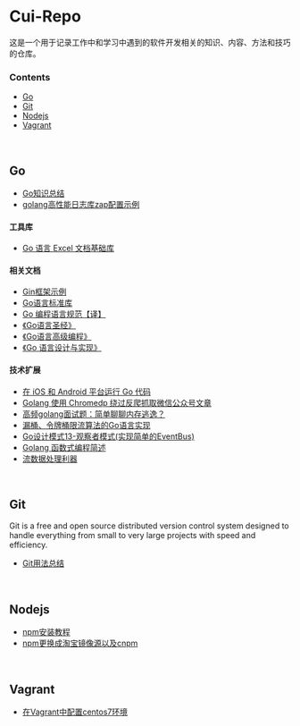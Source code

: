 # Cui-Repo

这是一个用于记录工作中和学习中遇到的软件开发相关的知识、内容、方法和技巧的仓库。




### Contents

- [Go](#go)
- [Git](#git)
- [Nodejs](#nodejs)
- [Vagrant](#vagrant)

<br>

## Go
- [Go知识总结](https://github.com/cuizw911/Cui-Repo/tree/master/doc/go_summary)
- [golang高性能日志库zap配置示例](https://studygolang.com/articles/17394)

#### 工具库
- [Go 语言 Excel 文档基础库](https://xuri.me/excelize/zh-hans/)


#### 相关文档
- [Gin框架示例](https://github.com/eddycjy/go-gin-example)
- [Go语言标准库](https://books.studygolang.com/The-Golang-Standard-Library-by-Example/)
- [Go 编程语言规范【译】](https://hao.studygolang.com/golang_spec.html#id221)
- [《Go语言圣经》](https://books.studygolang.com/gopl-zh/)
- [《Go语言高级编程》](https://github.com/chai2010/advanced-go-programming-book/blob/master/SUMMARY.md)
- [《Go 语言设计与实现》](https://draveness.me/golang/)

#### 技术扩展
- [在 iOS 和 Android 平台运行 Go 代码](https://rogchap.com/2020/09/14/running-go-code-on-ios-and-android/)
- [Golang 使用 Chromedp 绕过反爬抓取微信公众号文章](https://gocn.vip/topics/10991)
- [高频golang面试题：简单聊聊内存逃逸？](https://segmentfault.com/a/1190000024537780)
- [漏桶、令牌桶限流算法的Go语言实现](https://mp.weixin.qq.com/s/T_LvVfAOzgANO1XSCViJrw)
- [Go设计模式13-观察者模式(实现简单的EventBus)](https://lailin.xyz/post/observer.html)
- [Golang 函数式编程简述](https://juejin.im/post/6877505132620333064)
- [流数据处理利器](https://gocn.vip/topics/11077)

<br>

## Git
Git is a free and open source distributed version control system designed to handle everything from small to very large projects with speed and efficiency.

- [Git用法总结](https://github.com/cuizw911/Cui-Repo/tree/master/doc/git_summary)

<br>

## Nodejs

- [npm安装教程](https://www.cnblogs.com/lgx5/p/10732016.html)
- [npm更换成淘宝镜像源以及cnpm](https://www.cnblogs.com/onew/p/11330439.html)

<br>

## Vagrant

- [在Vagrant中配置centos7环境](https://github.com/cuizw911/Cui-Repo/tree/master/doc/vagrant)

<br>
